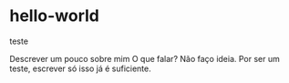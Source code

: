 # hello-world
teste

Descrever um pouco sobre mim
O que falar?
Não faço ideia.
Por ser um teste, escrever só isso já é suficiente.
